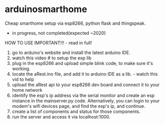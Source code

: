 # arduinosmarthome
Cheap smarthome setup via esp8266, python flask and thingspeak. 

- in progress, not completed(expected ~2020)




HOW TO USE IMPORTANT!!! - read in full!

1. go to arduino's website and install the latest arduino IDE. 
2. watch this video # to setup the esp lib 
3. plug in the esp8266 and upload simple blink code, to make sure it's working.
4. locate the aRest.ino file, and add it to arduino IDE as a lib. - watch this vid to help
5. upload the aRest api to your esp8266 dev board and connect it to your home network
6. identify the esp's ip address via the serial monitor and create an esp instance in the mainserver.py code. Alternatively, you can login to your modem's wifi devices page, and find the esp's ip, and continue.
7. create a list of components and status for those components.
8. run the server and access it via localhost:1000.

